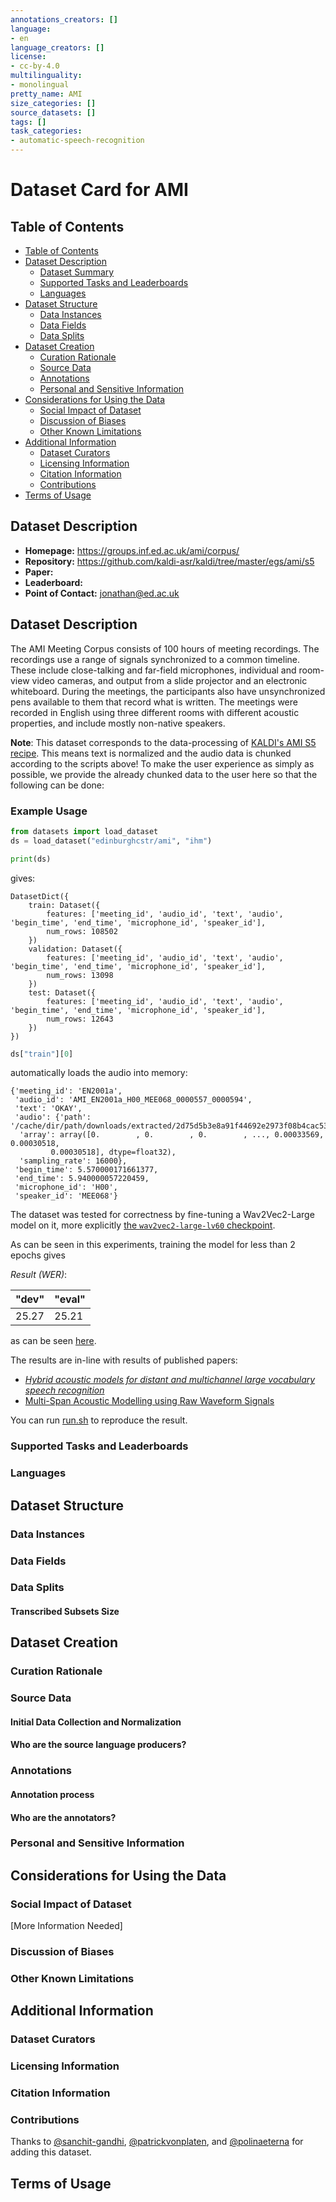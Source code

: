 ```yaml
---
annotations_creators: []
language:
- en
language_creators: []
license:
- cc-by-4.0
multilinguality:
- monolingual
pretty_name: AMI
size_categories: []
source_datasets: []
tags: []
task_categories:
- automatic-speech-recognition
---
```


# Dataset Card for AMI

## Table of Contents
- [Table of Contents](#table-of-contents)
- [Dataset Description](#dataset-description)
  - [Dataset Summary](#dataset-summary)
  - [Supported Tasks and Leaderboards](#supported-tasks-and-leaderboards)
  - [Languages](#languages)
- [Dataset Structure](#dataset-structure)
  - [Data Instances](#data-instances)
  - [Data Fields](#data-fields)
  - [Data Splits](#data-splits)
- [Dataset Creation](#dataset-creation)
  - [Curation Rationale](#curation-rationale)
  - [Source Data](#source-data)
  - [Annotations](#annotations)
  - [Personal and Sensitive Information](#personal-and-sensitive-information)
- [Considerations for Using the Data](#considerations-for-using-the-data)
  - [Social Impact of Dataset](#social-impact-of-dataset)
  - [Discussion of Biases](#discussion-of-biases)
  - [Other Known Limitations](#other-known-limitations)
- [Additional Information](#additional-information)
  - [Dataset Curators](#dataset-curators)
  - [Licensing Information](#licensing-information)
  - [Citation Information](#citation-information)
  - [Contributions](#contributions)
- [Terms of Usage](#terms-of-usage)
  

## Dataset Description

- **Homepage:** https://groups.inf.ed.ac.uk/ami/corpus/
- **Repository:** https://github.com/kaldi-asr/kaldi/tree/master/egs/ami/s5 
- **Paper:** 
- **Leaderboard:** 
- **Point of Contact:** [jonathan@ed.ac.uk](mailto:jonathan@ed.ac.uk)

## Dataset Description

The AMI Meeting Corpus consists of 100 hours of meeting recordings. The recordings use a range of signals
synchronized to a common timeline. These include close-talking and far-field microphones, individual and
room-view video cameras, and output from a slide projector and an electronic whiteboard. During the meetings,
the participants also have unsynchronized pens available to them that record what is written. The meetings
were recorded in English using three different rooms with different acoustic properties, and include mostly
non-native speakers.

**Note**: This dataset corresponds to the data-processing of [KALDI's AMI S5 recipe](https://github.com/kaldi-asr/kaldi/tree/master/egs/ami/s5).
This means text is normalized and the audio data is chunked according to the scripts above!
To make the user experience as simply as possible, we provide the already chunked data to the user here so that the following can be done:


### Example Usage

```python
from datasets import load_dataset
ds = load_dataset("edinburghcstr/ami", "ihm")

print(ds)
```
gives:
```
DatasetDict({
    train: Dataset({
        features: ['meeting_id', 'audio_id', 'text', 'audio', 'begin_time', 'end_time', 'microphone_id', 'speaker_id'],
        num_rows: 108502
    })
    validation: Dataset({
        features: ['meeting_id', 'audio_id', 'text', 'audio', 'begin_time', 'end_time', 'microphone_id', 'speaker_id'],
        num_rows: 13098
    })
    test: Dataset({
        features: ['meeting_id', 'audio_id', 'text', 'audio', 'begin_time', 'end_time', 'microphone_id', 'speaker_id'],
        num_rows: 12643
    })
})
```

```py
ds["train"][0]
```

automatically loads the audio into memory:

```
{'meeting_id': 'EN2001a',
 'audio_id': 'AMI_EN2001a_H00_MEE068_0000557_0000594',
 'text': 'OKAY',
 'audio': {'path': '/cache/dir/path/downloads/extracted/2d75d5b3e8a91f44692e2973f08b4cac53698f92c2567bd43b41d19c313a5280/EN2001a/train_ami_en2001a_h00_mee068_0000557_0000594.wav',
  'array': array([0.        , 0.        , 0.        , ..., 0.00033569, 0.00030518,
         0.00030518], dtype=float32),
  'sampling_rate': 16000},
 'begin_time': 5.570000171661377,
 'end_time': 5.940000057220459,
 'microphone_id': 'H00',
 'speaker_id': 'MEE068'}
```


The dataset was tested for correctness by fine-tuning a Wav2Vec2-Large model on it, more explicitly [the `wav2vec2-large-lv60` checkpoint](https://huggingface.co/facebook/wav2vec2-large-lv60).

As can be seen in this experiments, training the model for less than 2 epochs gives

*Result (WER)*:

| "dev" | "eval" |
|---|---|
| 25.27 | 25.21 |

as can be seen [here](https://huggingface.co/patrickvonplaten/ami-wav2vec2-large-lv60).

The results are in-line with results of published papers:

- [*Hybrid acoustic models for distant and multichannel large vocabulary speech recognition*](https://www.researchgate.net/publication/258075865_Hybrid_acoustic_models_for_distant_and_multichannel_large_vocabulary_speech_recognition)
- [Multi-Span Acoustic Modelling using Raw Waveform Signals](https://arxiv.org/abs/1906.11047)

You can run [run.sh](https://huggingface.co/patrickvonplaten/ami-wav2vec2-large-lv60/blob/main/run.sh) to reproduce the result.

### Supported Tasks and Leaderboards

### Languages

## Dataset Structure

### Data Instances

### Data Fields

### Data Splits

#### Transcribed Subsets Size

## Dataset Creation

### Curation Rationale

### Source Data

#### Initial Data Collection and Normalization

#### Who are the source language producers?

### Annotations

#### Annotation process

#### Who are the annotators?

### Personal and Sensitive Information

## Considerations for Using the Data

### Social Impact of Dataset

[More Information Needed]

### Discussion of Biases

### Other Known Limitations

## Additional Information

### Dataset Curators


### Licensing Information


### Citation Information


### Contributions

Thanks to [@sanchit-gandhi](https://github.com/sanchit-gandhi), [@patrickvonplaten](https://github.com/patrickvonplaten), 
and [@polinaeterna](https://github.com/polinaeterna) for adding this dataset.

## Terms of Usage


